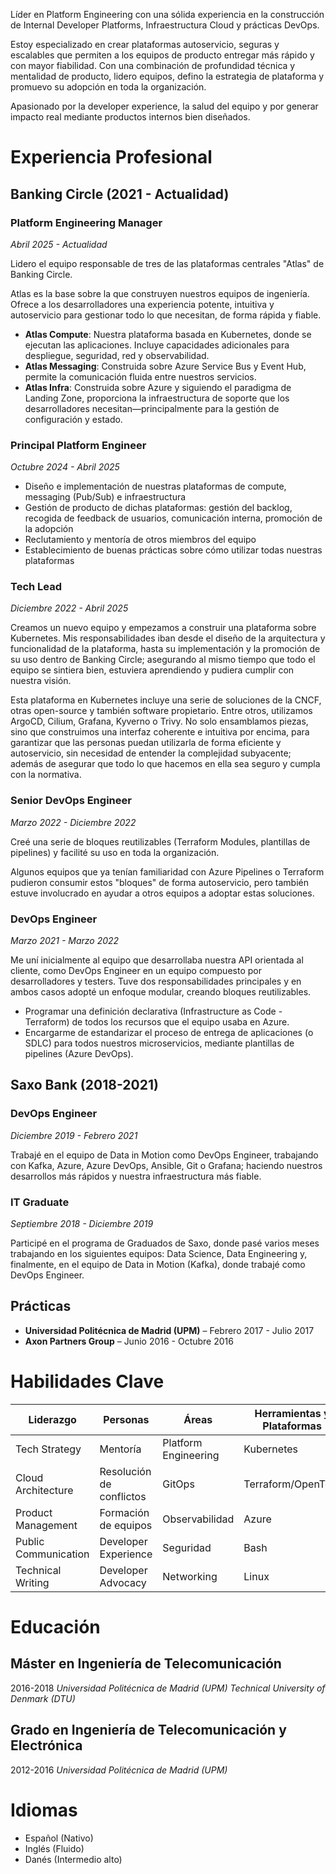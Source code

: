 Líder en Platform Engineering con una sólida experiencia en la construcción de Internal Developer Platforms, Infraestructura Cloud y prácticas DevOps.

Estoy especializado en crear plataformas autoservicio, seguras y escalables que permiten a los equipos de producto entregar más rápido y con mayor fiabilidad. Con una combinación de profundidad técnica y mentalidad de producto, lidero equipos, defino la estrategia de plataforma y promuevo su adopción en toda la organización.

Apasionado por la developer experience, la salud del equipo y por generar impacto real mediante productos internos bien diseñados.

# Experiencia Profesional

## Banking Circle (2021 - Actualidad)

### Platform Engineering Manager

*Abril 2025 - Actualidad*

Lidero el equipo responsable de tres de las plataformas centrales "Atlas" de Banking Circle.

Atlas es la base sobre la que construyen nuestros equipos de ingeniería. Ofrece a los desarrolladores una experiencia potente, intuitiva y autoservicio para gestionar todo lo que necesitan, de forma rápida y fiable.

* **Atlas Compute**: Nuestra plataforma basada en Kubernetes, donde se ejecutan las aplicaciones. Incluye capacidades adicionales para despliegue, seguridad, red y observabilidad.
* **Atlas Messaging**: Construida sobre Azure Service Bus y Event Hub, permite la comunicación fluida entre nuestros servicios.
* **Atlas Infra**: Construida sobre Azure y siguiendo el paradigma de Landing Zone, proporciona la infraestructura de soporte que los desarrolladores necesitan—principalmente para la gestión de configuración y estado.

### Principal Platform Engineer

*Octubre 2024 - Abril 2025*

* Diseño e implementación de nuestras plataformas de compute, messaging (Pub/Sub) e infraestructura
* Gestión de producto de dichas plataformas: gestión del backlog, recogida de feedback de usuarios, comunicación interna, promoción de la adopción
* Reclutamiento y mentoría de otros miembros del equipo
* Establecimiento de buenas prácticas sobre cómo utilizar todas nuestras plataformas

### Tech Lead

*Diciembre 2022 - Abril 2025*

Creamos un nuevo equipo y empezamos a construir una plataforma sobre Kubernetes. Mis responsabilidades iban desde el diseño de la arquitectura y funcionalidad de la plataforma, hasta su implementación y la promoción de su uso dentro de Banking Circle; asegurando al mismo tiempo que todo el equipo se sintiera bien, estuviera aprendiendo y pudiera cumplir con nuestra visión.

Esta plataforma en Kubernetes incluye una serie de soluciones de la CNCF, otras open-source y también software propietario. Entre otros, utilizamos ArgoCD, Cilium, Grafana, Kyverno o Trivy. No solo ensamblamos piezas, sino que construimos una interfaz coherente e intuitiva por encima, para garantizar que las personas puedan utilizarla de forma eficiente y autoservicio, sin necesidad de entender la complejidad subyacente; además de asegurar que todo lo que hacemos en ella sea seguro y cumpla con la normativa.

### Senior DevOps Engineer

*Marzo 2022 - Diciembre 2022*

Creé una serie de bloques reutilizables (Terraform Modules, plantillas de pipelines) y facilité su uso en toda la organización.

Algunos equipos que ya tenían familiaridad con Azure Pipelines o Terraform pudieron consumir estos "bloques" de forma autoservicio, pero también estuve involucrado en ayudar a otros equipos a adoptar estas soluciones.

### DevOps Engineer

*Marzo 2021 - Marzo 2022*

Me uní inicialmente al equipo que desarrollaba nuestra API orientada al cliente, como DevOps Engineer en un equipo compuesto por desarrolladores y testers. Tuve dos responsabilidades principales y en ambos casos adopté un enfoque modular, creando bloques reutilizables.

* Programar una definición declarativa (Infrastructure as Code - Terraform) de todos los recursos que el equipo usaba en Azure.
* Encargarme de estandarizar el proceso de entrega de aplicaciones (o SDLC) para todos nuestros microservicios, mediante plantillas de pipelines (Azure DevOps).

## Saxo Bank (2018-2021)

### DevOps Engineer

*Diciembre 2019 - Febrero 2021*

Trabajé en el equipo de Data in Motion como DevOps Engineer, trabajando con Kafka, Azure, Azure DevOps, Ansible, Git o Grafana; haciendo nuestros desarrollos más rápidos y nuestra infraestructura más fiable.

### IT Graduate

*Septiembre 2018 - Diciembre 2019*

Participé en el programa de Graduados de Saxo, donde pasé varios meses trabajando en los siguientes equipos: Data Science, Data Engineering y, finalmente, en el equipo de Data in Motion (Kafka), donde trabajé como DevOps Engineer.

## Prácticas

* **Universidad Politécnica de Madrid (UPM)** – Febrero 2017 - Julio 2017
* **Axon Partners Group** – Junio 2016 - Octubre 2016

# Habilidades Clave

| Liderazgo            | Personas                 | Áreas                | Herramientas y Plataformas |
| -------------------- | ------------------------ | -------------------- | -------------------------- |
| Tech Strategy        | Mentoría                 | Platform Engineering | Kubernetes                 |
| Cloud Architecture   | Resolución de conflictos | GitOps               | Terraform/OpenTofu         |
| Product Management   | Formación de equipos     | Observabilidad       | Azure                      |
| Public Communication | Developer Experience     | Seguridad            | Bash                       |
| Technical Writing    | Developer Advocacy       | Networking           | Linux                      |

# Educación

## Máster en Ingeniería de Telecomunicación

2016-2018
*Universidad Politécnica de Madrid (UPM)*
*Technical University of Denmark (DTU)*

## Grado en Ingeniería de Telecomunicación y Electrónica

2012-2016
*Universidad Politécnica de Madrid (UPM)*

# Idiomas

* Español (Nativo)
* Inglés (Fluido)
* Danés (Intermedio alto)
